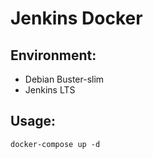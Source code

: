 # Jenkins Docker

## Environment:
  * Debian Buster-slim
  * Jenkins LTS 

## Usage:
```console
docker-compose up -d
```
